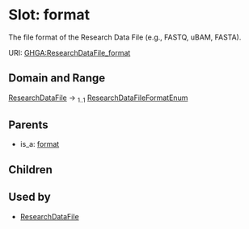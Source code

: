 
# Slot: format


The file format of the Research Data File (e.g., FASTQ, uBAM, FASTA).

URI: [GHGA:ResearchDataFile_format](https://w3id.org/GHGA/ResearchDataFile_format)


## Domain and Range

[ResearchDataFile](ResearchDataFile.md) &#8594;  <sub>1..1</sub> [ResearchDataFileFormatEnum](ResearchDataFileFormatEnum.md)

## Parents

 *  is_a: [format](format.md)

## Children


## Used by

 * [ResearchDataFile](ResearchDataFile.md)
